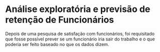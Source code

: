 # Análise exploratória e previsão de retenção de Funcionários
Depois de uma pesquisa de satisfação com funcionários, foi requisitado que fosse possível prever se um funcionário iria sair do trabalho e o que poderia ser feito baseado no que os dados dizem.

